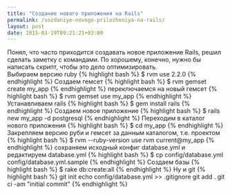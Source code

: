 ```yaml
---
title: "Создание нового приложения на Rails"
permalink: /sozdaniye-novogo-prilozheniya-na-rails/
layout: post
date: 2015-03-19T09:21:21+03:00
---
```


Понял, что часто приходится создавать новое приложение Rails, решил сделать заметку с командами. По хорошему, конечно, нужно бы написать скрипт, чтобы это дело оптимизировать.  
Выбираем версию ruby
{% highlight bash %}
$ rvm use 2.2.0
{% endhighlight %}
Создаем гемсет
{% highlight bash %}
$ rvm gemset create my_app
{% endhighlight %}
переключаемся на новый гемсет
{% highlight bash %}
$ rvm gemset use my_app
{% endhighlight %}
Устанавливаем rails 
{% highlight bash %}
$ gem install rails
{% endhighlight %}
Создаем новое приложение
{% highlight bash %}
$ rails new my_app -d postgresql
{% endhighlight %}
Переходим в каталог нового приложения
{% highlight bash %}
$ cd my_app
{% endhighlight %}
Закрепляем версию руби и гемсет за данным каталогом, т.е. проектом
{% highlight bash %}
$ rvm --ruby-version use rvm current@my_app
{% endhighlight %}
сохраняем исходный конфиг database.yml и редактируем database.yml
{% highlight bash %}
$ cp config/database.yml config/database.yml.sample
{% endhighlight %}
Создаем базы
{% highlight bash %}
$ rake db:create:all
{% endhighlight %}
Ну и git
{% highlight bash %}
git init
echo config/database.yml >> .gitignore
git add .
git ci -am "initial commit"
{% endhighlight %}




